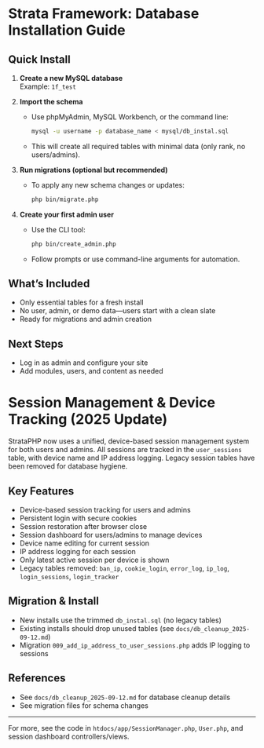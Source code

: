 # Strata Framework: Database Installation Guide

## Quick Install

1. **Create a new MySQL database**  
   Example: `1f_test`

2. **Import the schema**
   - Use phpMyAdmin, MySQL Workbench, or the command line:
     ```sh
     mysql -u username -p database_name < mysql/db_instal.sql
     ```
   - This will create all required tables with minimal data (only rank, no users/admins).

3. **Run migrations (optional but recommended)**
   - To apply any new schema changes or updates:
     ```sh
     php bin/migrate.php
     ```

4. **Create your first admin user**
   - Use the CLI tool:
     ```sh
     php bin/create_admin.php
     ```
   - Follow prompts or use command-line arguments for automation.

## What’s Included

- Only essential tables for a fresh install
- No user, admin, or demo data—users start with a clean slate
- Ready for migrations and admin creation

## Next Steps

- Log in as admin and configure your site
- Add modules, users, and content as needed

# Session Management & Device Tracking (2025 Update)

StrataPHP now uses a unified, device-based session management system for both users and admins. All sessions are tracked in the `user_sessions` table, with device name and IP address logging. Legacy session tables have been removed for database hygiene.

## Key Features
- Device-based session tracking for users and admins
- Persistent login with secure cookies
- Session restoration after browser close
- Session dashboard for users/admins to manage devices
- Device name editing for current session
- IP address logging for each session
- Only latest active session per device is shown
- Legacy tables removed: `ban_ip`, `cookie_login`, `error_log`, `ip_log`, `login_sessions`, `login_tracker`

## Migration & Install
- New installs use the trimmed `db_instal.sql` (no legacy tables)
- Existing installs should drop unused tables (see `docs/db_cleanup_2025-09-12.md`)
- Migration `009_add_ip_address_to_user_sessions.php` adds IP logging to sessions

## References
- See `docs/db_cleanup_2025-09-12.md` for database cleanup details
- See migration files for schema changes

---
For more, see the code in `htdocs/app/SessionManager.php`, `User.php`, and session dashboard controllers/views.
